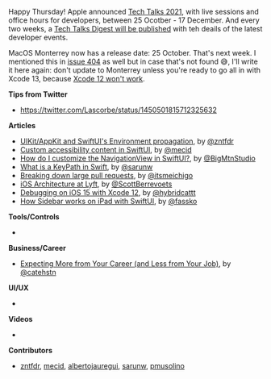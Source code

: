 Happy Thursday! Apple announced [Tech Talks 2021](https://developer.apple.com/tech-talks/), with live sessions and office hours for developers, between 25 Ocotber - 17 December. And every two weeks, a [Tech Talks Digest will be published](https://developer.apple.com/news/?id=pxmrhflz) with teh deails of the latest developer events.

MacOS Monterrey now has a release date: 25 October. That's next week. I mentioned this in [issue 404](https://ios-goodies.com/post/663776526168424448/week-404) as well but in case that's not found 😅, I'll write it here again: don't update to Monterrey unless you're ready to go all in with Xcode 13, because [Xcode 12 won't work](https://developer.apple.com/news/?id=ufox7ci5).

**Tips from Twitter**

* https://twitter.com/Lascorbe/status/1450501815712325632

**Articles**

* [UIKit/AppKit and SwiftUI's Environment propagation](https://www.fivestars.blog/articles/swiftui-environment-propagation-3/), by [@zntfdr](https://twitter.com/zntfdr)
* [Custom accessibility content in SwiftUI](https://swiftwithmajid.com/2021/10/06/custom-accessibility-content-in-swiftui/), by [@mecid](https://twitter.com/mecid)
* [How do I customize the NavigationView in SwiftUI?](https://www.bigmountainstudio.com/community/public/posts/80041-how-do-i-customize-the-navigationview-in-swiftui), by [@BigMtnStudio](https://twitter.com/BigMtnStudio)
* [What is a KeyPath in Swift](https://sarunw.com/posts/what-is-keypath-in-swift/), by [@sarunw](https://twitter.com/sarunw)
* [Breaking down large pull requests](https://mobile.blog/2021/10/21/breaking-down-large-pull-requests/), by [@itsmeichigo](https://twitter.com/itsmeichigo)
* [iOS Architecture at Lyft](https://scottberrevoets.com/2021/10/14/ios-architecture-at-lyft/), by [@ScottBerrevoets](https://twitter.com/ScottBerrevoets)
* [Debugging on iOS 15 with Xcode 12](https://hybridcattt.com/blog/debugging-on-latest-ios-with-older-xcode), by [@hybridcattt](https://twitter.com/hybridcattt)
* [How Sidebar works on iPad with SwiftUI](https://kristaps.me/blog/swiftui-sidebar/), by [@fassko](https://twitter.com/fassko)

**Tools/Controls**

* 

**Business/Career**

* [Expecting More from Your Career (and Less from Your Job)](https://cate.blog/2021/10/18/expecting-more-from-your-career-and-less-from-your-job/), by [@catehstn](https://twitter.com/catehstn)

**UI/UX**

* 

**Videos**

* 

**Contributors**

* [zntfdr](https://github.com/zntfdr), [mecid](https://github.com/mecid), [albertojauregui](https://github.com/albertojauregui), [sarunw](https://github.com/sarunw), [pmusolino](https://github.com/pmusolino)
